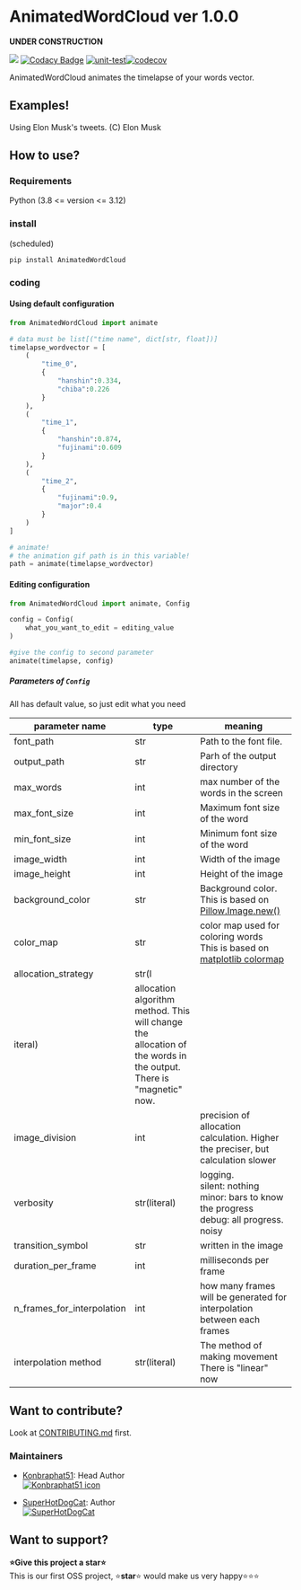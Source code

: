 # AnimatedWordCloud ver 1.0.0

**UNDER CONSTRUCTION**

<a href="https://codeclimate.com/github/konbraphat51/AnimatedWordCloud/maintainability"><img src="https://api.codeclimate.com/v1/badges/7a03252f77e7af46dc0f/maintainability" /></a>
[![Codacy Badge](https://app.codacy.com/project/badge/Grade/20a71da0d9d841a2af236f6362a08ae7)](https://app.codacy.com/gh/konbraphat51/AnimatedWordCloud/dashboard?utm_source=gh&utm_medium=referral&utm_content=&utm_campaign=Badge_grade)
[![unit-test](https://github.com/konbraphat51/AnimatedWordCloud/actions/workflows/python-tester.yml/badge.svg?branch=main)](https://github.com/konbraphat51/AnimatedWordCloud/actions/workflows/python-tester.yml)[![codecov](https://codecov.io/gh/konbraphat51/AnimatedWordCloud/graph/badge.svg?token=4OOX0GSJDJ)](https://codecov.io/gh/konbraphat51/AnimatedWordCloud)

AnimatedWordCloud animates the timelapse of your words vector.

## Examples!

Using Elon Musk's tweets.
(C) Elon Musk

## How to use?

### Requirements

Python (3.8 <= version <= 3.12)

### install

(scheduled)

```
pip install AnimatedWordCloud
```

### coding

#### Using default configuration

```python
from AnimatedWordCloud import animate

# data must be list[("time name", dict[str, float])]
timelapse_wordvector = [
    (
        "time_0",
        {
            "hanshin":0.334,
            "chiba":0.226
        }
    ),
    (
        "time_1",
        {
            "hanshin":0.874,
            "fujinami":0.609
        }
    ),
    (
        "time_2",
        {
            "fujinami":0.9,
            "major":0.4
        }
    )
]

# animate!
# the animation gif path is in this variable!
path = animate(timelapse_wordvector)
```

#### Editing configuration

```python
from AnimatedWordCloud import animate, Config

config = Config(
    what_you_want_to_edit = editing_value
)

#give the config to second parameter
animate(timelapse, config)
```

##### Parameters of `Config`

All has default value, so just edit what you need

| parameter name             | type                                                                                                                   | meaning                                                                                                                                        |
| -------------------------- | ---------------------------------------------------------------------------------------------------------------------- | ---------------------------------------------------------------------------------------------------------------------------------------------- |
| font_path                  | str                                                                                                                    | Path to the font file.                                                                                                                         |
| output_path                | str                                                                                                                    | Parh of the output directory                                                                                                                   |
| max_words                  | int                                                                                                                    | max number of the words in the screen                                                                                                          |
| max_font_size              | int                                                                                                                    | Maximum font size of the word                                                                                                                  |
| min_font_size              | int                                                                                                                    | Minimum font size of the word                                                                                                                  |
| image_width                | int                                                                                                                    | Width of the image                                                                                                                             |
| image_height               | int                                                                                                                    | Height of the image                                                                                                                            |
| background_color           | str                                                                                                                    | Background color. <br>This is based on [Pillow.Image.new()](https://pillow.readthedocs.io/en/stable/reference/Image.html#PIL.Image.new)        |
| color_map                  | str                                                                                                                    | color map used for coloring words<br>This is based on [matplotlib colormap](https://matplotlib.org/stable/users/explain/colors/colormaps.html) |
| allocation_strategy        | str(l                                                                                                                  |
| iteral)                    | allocation algorithm method. This will change the allocation of the words in the output. <br> There is "magnetic" now. |
| image_division             | int                                                                                                                    | precision of allocation calculation. Higher the preciser, but calculation slower                                                               |
| verbosity                  | str(literal)                                                                                                           | logging.<br>silent: nothing<br>minor: bars to know the progress<br>debug: all progress. noisy                                                  |
| transition_symbol          | str                                                                                                                    | written in the image                                                                                                                           |
| duration_per_frame         | int                                                                                                                    | milliseconds per frame                                                                                                                         |
| n_frames_for_interpolation | int                                                                                                                    | how many frames will be generated for interpolation between each frames                                                                        |
| interpolation method       | str(literal)                                                                                                           | The method of making movement<br>There is "linear" now                                                                                         |

## Want to contribute?

Look at [CONTRIBUTING.md](CONTRIBUTING.md) first.

### Maintainers

- [Konbraphat51](https://github.com/konbraphat51): Head Author  
  [![Konbraphat51 icon](https://github.com/konbraphat51.png)](https://github.com/konbraphat51)

- [SuperHotDogCat](<(https://github.com/SuperHotDogCat)>): Author  
  [![SuperHotDogCat](https://github.com/SuperHotDogCat.png)](https://github.com/SuperHotDogCat)

## Want to support?

**⭐Give this project a star⭐**  
This is our first OSS project, ⭐**star**⭐ would make us very happy⭐⭐⭐
